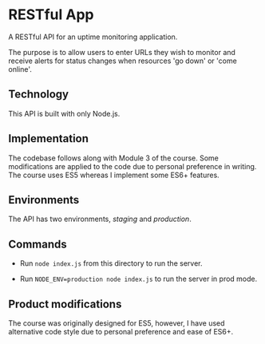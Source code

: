 # RESTful App

A RESTful API for an uptime monitoring application.

The purpose is to allow users to enter URLs they wish to monitor and receive alerts for status changes when resources 'go down' or 'come online'.


## Technology

This API is built with only Node.js.

## Implementation

The codebase follows along with Module 3 of the course. Some modifications are applied to the code due to personal preference in writing. The course uses ES5 whereas I implement some ES6+ features. 

## Environments

The API has two environments, _staging_ and _production_.

## Commands

- Run `node index.js` from this directory to run the server.

- Run `NODE_ENV=production node index.js` to run the server in prod mode.


## Product modifications

The course was originally designed for ES5, however, I have used alternative code style due to personal preference and ease of ES6+.